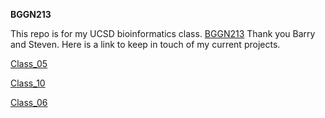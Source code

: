 **BGGN213**

This repo is for my UCSD bioinformatics class. [BGGN213](https://bioboot.github.io/bggn213_F24/)
Thank you Barry and Steven. Here is a link to keep in touch of my current projects. 

[Class_05](https://github.com/stl034/BGGN213/blob/main/class05.md)

[Class_10](https://github.com/stl034/BGGN213/blob/main/class10.md)

[Class_06](https://github.com/stl034/BGGN213/blob/main/Lopez_Lab6.md)
